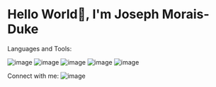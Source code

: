 # Hello World👋, I'm Joseph Morais-Duke

Languages and Tools:

![image](https://github.com/YeagerJMD/-Hello-Word-/assets/99160941/ca953ae1-147f-4475-ad30-bad69fc19b4e)
![image](https://github.com/YeagerJMD/-Hello-Word-/assets/99160941/a5a8508c-1f00-40e7-9c77-8e2e95b9563b)
![image](https://github.com/YeagerJMD/-Hello-Word-/assets/99160941/2a39bb62-b66e-4858-a890-539c6e4c97e1)
![image](https://github.com/YeagerJMD/-Hello-Word-/assets/99160941/cf99fa71-9f66-40e3-9f3f-ec929efc6832)
![image](https://github.com/YeagerJMD/-Hello-Word-/assets/99160941/743a39a2-b214-40f3-a59c-ae7a46edd2ab)



Connect with me:
![image](https://github.com/YeagerJMD/-Hello-Word-/assets/99160941/07a52223-7ad3-43a9-88f2-042e91a878c5)

